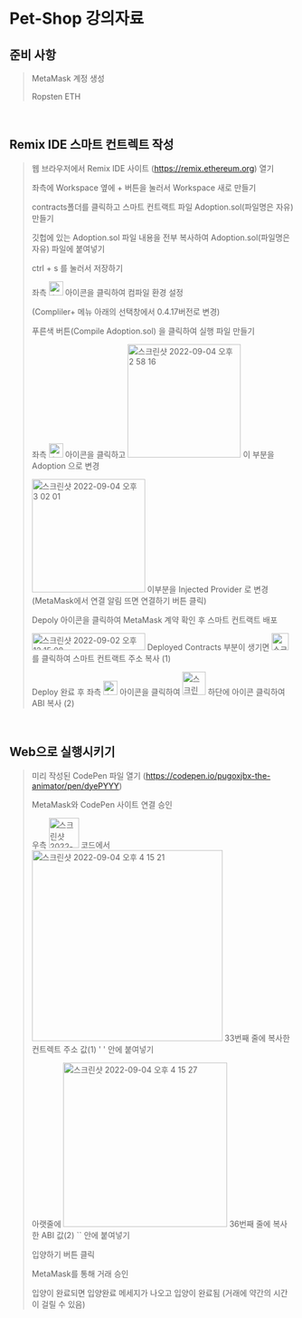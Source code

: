 # Pet-Shop 강의자료

## 준비 사항

> MetaMask 계정 생성
>
> Ropsten ETH

<br>

## Remix IDE 스마트 컨트렉트 작성

> 웹 브라우저에서 Remix IDE 사이트 (https://remix.ethereum.org) 열기
>
> 좌측에 Workspace 옆에 + 버튼을 눌러서 Workspace 새로 만들기
>
> contracts폴더를 클릭하고 스마트 컨트랙트 파일 Adoption.sol(파일명은 자유) 만들기
>
> 깃헙에 있는 Adoption.sol 파일 내용을 전부 복사하여 Adoption.sol(파일명은 자유) 파일에 붙여넣기
>
> ctrl + s 를 눌러서 저장하기
>
> 좌측 <img width="25" alt="스크린샷 2022-09-04 오후 3 03 51" src="https://user-images.githubusercontent.com/39263149/188299824-e29ccae4-2800-4800-9af6-87da6f465fe9.png"> 아이콘을 클릭하여 컴파일 환경 설정
>
> (Compliler+ 메뉴 아래의 선택창에서 0.4.17버전로 변경)
>
> 푸른색 버튼(Compile Adoption.sol) 을 클릭하여 실행 파일 만들기
>
> 좌측 <img width="25" alt="스크린샷 2022-09-04 오후 3 03 56" src="https://user-images.githubusercontent.com/39263149/188299825-f7acbe8a-51b8-48ba-870f-3a9d833aac64.png"> 아이콘을 클릭하고
> <img width="200" alt="스크린샷 2022-09-04 오후 2 58 16" src="https://user-images.githubusercontent.com/39263149/188299752-4e3138b7-4145-4a6a-ab3d-418e5f091c22.png">
> 이 부분을 Adoption 으로 변경
>
> <img width="200" alt="스크린샷 2022-09-04 오후 3 02 01" src="https://user-images.githubusercontent.com/39263149/188299789-86ae28bd-c254-4619-8876-090384be07d7.png"> 이부분을 Injected Provider 로 변경 (MetaMask에서 연결 알림 뜨면 연결하기 버튼 클릭)
>
> Depoly 아이콘을 클릭하여 MetaMask 계약 확인 후 스마트 컨트랙트 배포
>
> <img width="200" height="30" alt="스크린샷 2022-09-02 오후 12 15 08" src="https://user-images.githubusercontent.com/39263149/188300085-91e597b4-1641-496f-be7d-ccb35e2157a0.png"> Deployed Contracts 부분이 생기면 <img width="30" height="30" alt="스크린샷 2022-09-04 오후 3 15 37" src="https://user-images.githubusercontent.com/39263149/188300131-d9f1adb5-0170-480c-9f6c-52ef2dcaf782.png"> 를 클릭하여 스마트 컨트랙트 주소 복사 (1)
>
> Deploy 완료 후 좌측 <img width="25" alt="스크린샷 2022-09-04 오후 3 20 32" src="https://user-images.githubusercontent.com/39263149/188300315-7217938e-9d5e-4387-bd72-58e512f914eb.png"> 아이콘을 클릭하여 <img width="41" alt="스크린샷 2022-09-04 오후 3 24 35" src="https://user-images.githubusercontent.com/39263149/188300459-897dd471-2e90-42b1-8880-5895af84555a.png"> 하단에 아이콘 클릭하여 ABI 복사 (2)

<br>

## Web으로 실행시키기

> 미리 작성된 CodePen 파일 열기 (https://codepen.io/pugoxjbx-the-animator/pen/dyePYYY)
>
> MetaMask와 CodePen 사이트 연결 승인
>
> 우측 <img width="53" alt="스크린샷 2022-09-04 오후 4 01 34" src="https://user-images.githubusercontent.com/39263149/188301565-b3663409-bc92-4fcf-be0d-5d2fa60633e0.png"> 코드에서 <img width="337" alt="스크린샷 2022-09-04 오후 4 15 21" src="https://user-images.githubusercontent.com/39263149/188302049-5b3f59b6-b305-4e73-8c62-90d28bd1e60f.png"> 33번째 줄에 복사한 컨트렉트 주소 값(1) ' ' 안에 붙여넣기
>
> 아랫줄에 <img width="290" alt="스크린샷 2022-09-04 오후 4 15 27" src="https://user-images.githubusercontent.com/39263149/188302048-aef4d188-7e88-45f0-96ac-11e95e8f3d63.png"> 36번째 줄에 복사한 ABI 값(2) `` 안에 붙여넣기
>
> 입양하기 버튼 클릭
>
> MetaMask를 통해 거래 승인
>
> 입양이 완료되면 입양완료 메세지가 나오고 입양이 완료됨 (거래에 약간의 시간이 걸릴 수 있음)
